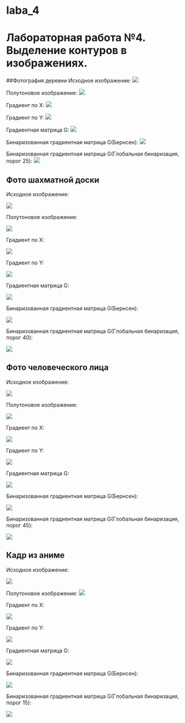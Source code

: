 # laba_4
# Лабораторная работа №4. Выделение контуров в изображениях.
##Фотография деревни
Исходное изображение:
![](pictures_src/village.jpg)

Полутоновое изображение:
![](pictures_src/village_s.bmp)

Градиент по Х:
![](pictures_results/village_Gx.bmp)

Градиент по Y:
![](pictures_results/Village_Gy.bmp)

Градиентная матрица G:
![](pictures_results/Village_G.bmp)

Бинаризованная градиентная матрица G(Бернсен):
![](pictures_results/Village_Bin_G_m.bmp)

Бинаризованная градиентная матрица G(Глобальная бинаризация, порог 25):
![](pictures_results/Village_BinG.bmp)

## Фото шахматной доски
Исходное изображение:

![](pictures_src/chessboard.jpg)

Полутоновое изображение:

![](pictures_src/chessboard_s.bmp)

Градиент по Х:

![](pictures_results/Chessboard_Gx.bmp)

Градиент по Y:

![](pictures_results/Chessboard_Gy.bmp)

Градиентная матрица G:

![](pictures_results/Chessboard_G.bmp)

Бинаризованная градиентная матрица G(Бернсен):

![](pictures_results/Chessboard_Bin_G_m.png)

Бинаризованная градиентная матрица G(Глобальная бинаризация, порог 40):

![](pictures_results/Chessboard_GBin_40.bmp)

## Фото человеческого лица
Исходное изображение:

![](pictures_src/Kianu.png)

Полутоновое изображение:

![](pictures_src/Kianu_s.bmp)


Градиент по Х:

![](pictures_results/Kianu_Gx.bmp)

Градиент по Y:

![](pictures_results/Kianu_Gy.bmp)

Градиентная матрица G:

![](pictures_results/Kianu_G.bmp)

Бинаризованная градиентная матрица G(Бернсен):

![](pictures_results/Kianu_BinG_m.png)

Бинаризованная градиентная матрица G(Глобальная бинаризация, порог 45):

![](pictures_results/Kianu_GBin_45.bmp)


## Кадр из аниме
Исходное изображение:

![](pictures_src/guts.jpg)

Полутоновое изображение:
![](pictures_src/guts_s.bmp)

Градиент по Х:

![](pictures_results/Guts_Gx.bmp)

Градиент по Y:

![](pictures_results/Guts_Gy.bmp)

Градиентная матрица G:

![](pictures_results/Guts_G.bmp)

Бинаризованная градиентная матрица G(Бернсен):

![](pictures_results/Guts_BinG_m.png)

Бинаризованная градиентная матрица G(Глобальная бинаризация, порог 15):

![](pictures_results/Guts_GBin_15.bmp)

